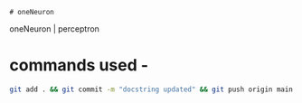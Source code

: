     # oneNeuron
oneNeuron | perceptron


# commands used -


```bash
git add . && git commit -m "docstring updated" && git push origin main
```